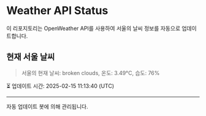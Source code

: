 
# Weather API Status

이 리포지토리는 OpenWeather API를 사용하여 서울의 날씨 정보를 자동으로 업데이트합니다.

## 현재 서울 날씨
> 서울의 현재 날씨: broken clouds, 온도: 3.49°C, 습도: 76%

⏳ 업데이트 시간: 2025-02-15 11:13:40 (UTC)

---
자동 업데이트 봇에 의해 관리됩니다.
